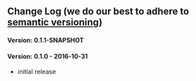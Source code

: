 ## Change Log (we do our best to adhere to [semantic versioning](http://semver.org/))


#### Version: 0.1.1-SNAPSHOT

#### Version: 0.1.0 - 2016-10-31
- initial release

